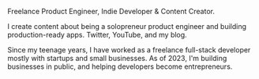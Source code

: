 Freelance Product Engineer, Indie Developer & Content Creator.

I create content about being a solopreneur product engineer and building production-ready apps. Twitter, YouTube, and my blog.

Since my teenage years, I have worked as a freelance full-stack developer mostly with startups and small businesses. As of 2023, I'm building businesses in public, and helping developers become entrepreneurs.
